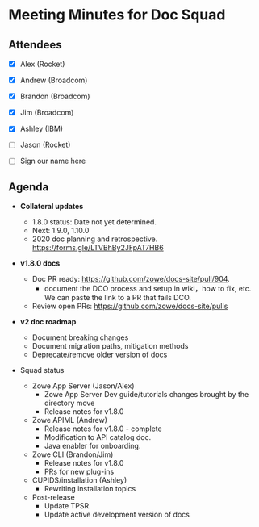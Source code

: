 # Meeting Minutes for Doc Squad

## Attendees

- [x] Alex (Rocket) 
- [x] Andrew (Broadcom) 
- [x] Brandon (Broadcom)
- [x] Jim (Broadcom)
- [x] Ashley (IBM)
- [ ] Jason (Rocket) 
- [ ] Sign our name here


## Agenda 

- **Collateral updates**
   - 1.8.0 status: Date not yet determined. 
   - Next: 1.9.0, 1.10.0
   - 2020 doc planning and retrospective. https://forms.gle/LTVBhBy2JFpAT7HB6

- **v1.8.0 docs**
   - Doc PR ready: https://github.com/zowe/docs-site/pull/904.
     - document the DCO process and setup in wiki，how to fix, etc. We can paste the link to a PR that fails DCO. 
   - Review open PRs: https://github.com/zowe/docs-site/pulls 
   
- **v2 doc roadmap**
   - Document breaking changes
   - Document migration paths, mitigation methods
   - Deprecate/remove older version of docs 

- Squad status
   - Zowe App Server (Jason/Alex)
      - Zowe App Server Dev guide/tutorials changes brought by the directory move
      - Release notes for v1.8.0
   - Zowe APIML (Andrew)
      - Release notes for v1.8.0 - complete
      - Modification to API catalog doc. 
      - Java enabler for onboarding. 
   - Zowe CLI  (Brandon/Jim)
      - Release notes for v1.8.0 
      - PRs for new plug-ins
   - CUPIDS/installation (Ashley)
      - Rewriting installation topics
   - Post-release
      - Update TPSR.
      - Update active development version of docs















